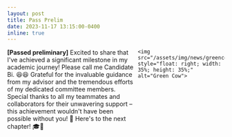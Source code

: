 ```yaml
---
layout: post
title: Pass Prelim
date: 2023-11-17 13:15:00-0400
inline: true
---
```



<p>
    <span style="float: left; width: 60%;">
        <strong>[Passed preliminary]</strong> Excited to share that I've achieved a significant milestone in my academic journey! Please call me Candidate Bi. 😆😆 Grateful for the invaluable guidance from my advisor and the tremendous efforts of my dedicated committee members. Special thanks to all my teammates and collaborators for their unwavering support – this achievement wouldn't have been possible without you! 🙌 Here's to the next chapter! 🎓🌟
    </span>

    <img src="/assets/img/news/greencow.gif" style="float: right; width: 35%; height: 35%;" alt="Green Cow">
</p>